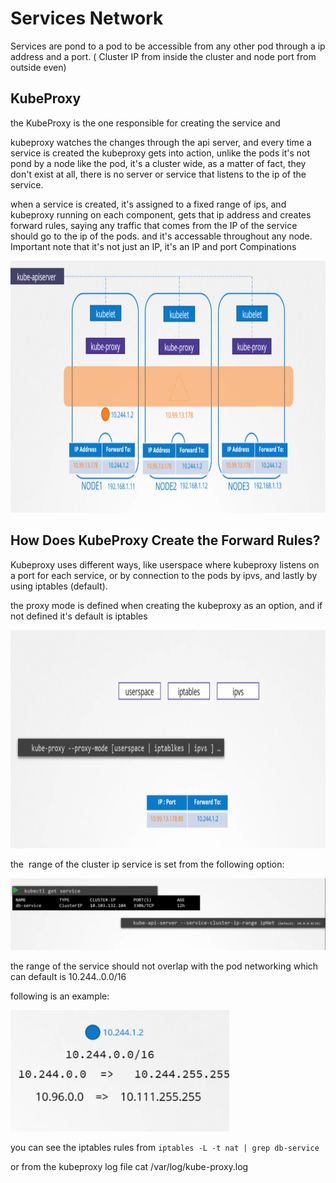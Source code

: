 # Services Network

Services are pond to a pod to be accessible from any other pod through a ip address and a port. ( Cluster IP from inside the cluster and node port from outside even)

## KubeProxy

the KubeProxy is the one responsible for creating the service and

kubeproxy watches the changes through the api server, and every time a service is created the kubeproxy gets into action, unlike the pods it's not pond by a node like the pod, it's a cluster wide, as a matter of fact, they don't exist at all, there is no server or service that listens to the ip of the service.

when a service is created, it's assigned to a fixed range of ips, and kubeproxy running on each component, gets that ip address and creates forward rules, saying any traffic that comes from the IP of the service should go to the ip of the pods. and it's accessable throughout any node. Important note that it's not just an IP, it's an IP and port Compinations

<img src="../../_resources/60bbc4f760cbbbc63d49ed1b09f09d91.png" alt="60bbc4f760cbbbc63d49ed1b09f09d91.png" width="838" height="403" class="jop-noMdConv">

## How Does KubeProxy Create the Forward Rules?

Kubeproxy uses different ways, like userspace where kubeproxy listens on a port for each service, or by connection to the pods by ipvs, and lastly by using iptables (default).

the proxy mode is defined when creating the kubeproxy as an option, and if not defined it's default is iptables

<img src="../../_resources/5a01a6177171605ffe002c6cc2b3ef79.png" alt="5a01a6177171605ffe002c6cc2b3ef79.png" width="821" height="349" class="jop-noMdConv">

the  range of the cluster ip service is set from the following option:

![d890e278cae633e838f8e5824b7019b8.png](../../_resources/d890e278cae633e838f8e5824b7019b8.png)

the range of the service should not overlap with the pod networking which can default is 10.244..0.0/16

following is an example:

<img src="../../_resources/ecccc687ba76e4179b4de902a0cec4fb.png" alt="ecccc687ba76e4179b4de902a0cec4fb.png" width="350" height="194">

you can see the iptables rules from `iptables -L -t nat | grep db-service`

or from the kubeproxy log file cat /var/log/kube-proxy.log